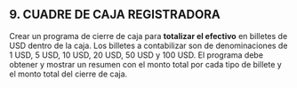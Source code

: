 ## 9. CUADRE DE CAJA REGISTRADORA
Crear un programa de cierre de caja para **totalizar el efectivo** en billetes de USD dentro de la caja. Los billetes a contabilizar son de denominaciones de 1 USD, 5 USD, 10 USD, 20 USD, 50 USD y 100 USD. El programa debe obtener y mostrar un resumen con el monto total por cada tipo de billete y el monto total del cierre de caja.